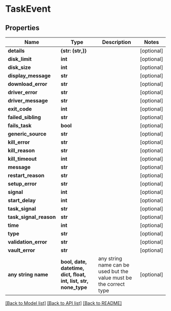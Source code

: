# TaskEvent


## Properties
Name | Type | Description | Notes
------------ | ------------- | ------------- | -------------
**details** | **{str: (str,)}** |  | [optional] 
**disk_limit** | **int** |  | [optional] 
**disk_size** | **int** |  | [optional] 
**display_message** | **str** |  | [optional] 
**download_error** | **str** |  | [optional] 
**driver_error** | **str** |  | [optional] 
**driver_message** | **str** |  | [optional] 
**exit_code** | **int** |  | [optional] 
**failed_sibling** | **str** |  | [optional] 
**fails_task** | **bool** |  | [optional] 
**generic_source** | **str** |  | [optional] 
**kill_error** | **str** |  | [optional] 
**kill_reason** | **str** |  | [optional] 
**kill_timeout** | **int** |  | [optional] 
**message** | **str** |  | [optional] 
**restart_reason** | **str** |  | [optional] 
**setup_error** | **str** |  | [optional] 
**signal** | **int** |  | [optional] 
**start_delay** | **int** |  | [optional] 
**task_signal** | **str** |  | [optional] 
**task_signal_reason** | **str** |  | [optional] 
**time** | **int** |  | [optional] 
**type** | **str** |  | [optional] 
**validation_error** | **str** |  | [optional] 
**vault_error** | **str** |  | [optional] 
**any string name** | **bool, date, datetime, dict, float, int, list, str, none_type** | any string name can be used but the value must be the correct type | [optional]

[[Back to Model list]](../README.md#documentation-for-models) [[Back to API list]](../README.md#documentation-for-api-endpoints) [[Back to README]](../README.md)


